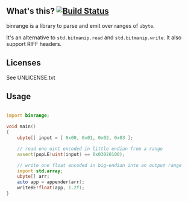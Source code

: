 ## What's this? [![Build Status](https://travis-ci.org/p0nce/binrange.png?branch=master)](https://travis-ci.org/p0nce/binrange)

binrange is a library to parse and emit over ranges of `ubyte`.

It's an alternative to `std.bitmanip.read` and `std.bitmanip.write`.
It also support RIFF headers.

## Licenses

See UNLICENSE.txt


## Usage

```d

import binrange;

void main()
{
    ubyte[] input = [ 0x00, 0x01, 0x02, 0x03 ];

    // read one uint encoded in little endian from a range
    assert(popLE!uint(input) == 0x03020100);

    // write one float encoded in big-endian into an output range
    import std.array;
    ubyte[] arr;
    auto app = appender(arr);
    writeBE!float(app, 1.2f);
}

```
